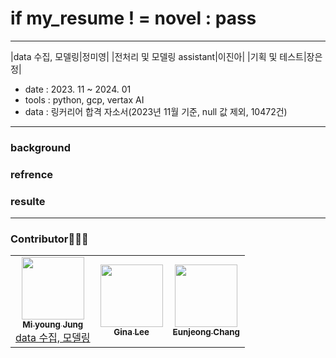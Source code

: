 # if my_resume ! = novel : pass


---

|data 수집, 모델링|정미영|
|전처리 및 모델링 assistant|이진아|
|기획 및 테스트|장은정|

- date : 2023. 11 ~ 2024. 01
- tools : python, gcp, vertax AI
- data : 링커리어 합격 자소서(2023년 11월 기준, null 값 제외, 10472건)



---

### background

### refrence 

### 

### resulte
---
### Contributor🧚🏻‍♂️
<table>
  <tr>
    <td align="center"><a href="https://github.com/AsellaS2"><img src="https://github.com/AsellaS2/gcpchat/assets/69001369/d0d733fc-63ea-4df6-a76b-93ae79990d24" width="100px;" alt=""/><br/><sub><b>Mi young Jung</b></sub><br/> data 수집, 모델링<br/> </a></td>
    <td align="center"><a href="https://github.com/ricecakeblack"><img src="https://github.com/AsellaS2/gcpchat/assets/69001369/bfeba308-fa1c-4c35-a1a0-09a30c29ca52" width="100px;" alt=""/><br/><sub><b>Gina Lee</b></sub><br/> </a></td>
    <td align="center"><a href="https://github.com/Eunjeong1004"><img src="https://github.com/AsellaS2/gcpchat/assets/69001369/f675e5d1-2508-464f-b0c7-4a53711ec1b3" width="100px;" alt=""/><br /><sub><b>Eunjeong Chang</b></sub><br/> </a></td>
     </tr>
</table>

